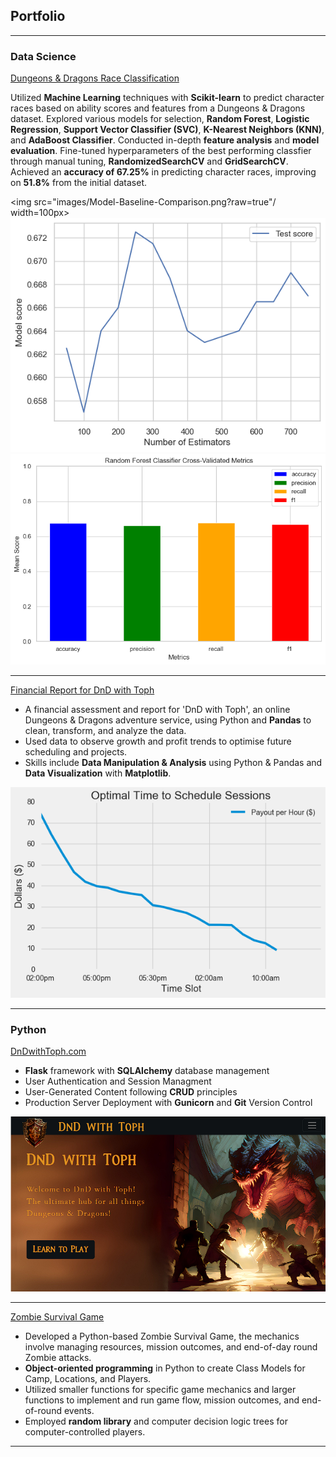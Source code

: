 ## Portfolio

---

### Data Science

[Dungeons & Dragons Race Classification](/dnd-race-classification.md)

Utilized **Machine Learning** techniques with **Scikit-learn** to predict character races based on ability scores and features from a Dungeons & Dragons dataset.
Explored various models for selection, **Random Forest**, **Logistic Regression**, **Support Vector Classifier (SVC)**, **K-Nearest Neighbors (KNN)**, and **AdaBoost Classifier**.
Conducted in-depth **feature analysis** and **model evaluation**.
Fine-tuned hyperparameters of the best performing classfier through manual tuning, **RandomizedSearchCV** and **GridSearchCV**.
Achieved an **accuracy of 67.25%** in predicting character races, improving on **51.8%** from the initial dataset.

<img src="images/Model-Baseline-Comparison.png?raw=true"/ width=100px>
<img src="images/RF-N-Estimators.png?raw=true"/>
<img src="images/RF-CV-Metrics.png?raw=true"/>

---
[Financial Report for DnD with Toph](/financial_analysis.md)
* A financial assessment and report for 'DnD with Toph', an online Dungeons & Dragons adventure service, using Python and **Pandas** to clean, transform, and analyze the data.
* Used data to observe growth and profit trends to optimise future scheduling and projects.
* Skills include **Data Manipulation & Analysis** using Python & Pandas and **Data Visualization** with **Matplotlib**.

<img src="images/OptimalTimeslot.png?raw=true"/>

---

### Python

[DnDwithToph.com](https://dev.dndwithtoph.com/)
* **Flask** framework with **SQLAlchemy** database management
* User Authentication and Session Managment
* User-Generated Content following **CRUD** principles
* Production Server Deployment with **Gunicorn** and **Git** Version Control
  
<img src="images/PortfolioDnD.png?raw=true"/>

---
[Zombie Survival Game](/zombie-survival.md/)
* Developed a Python-based Zombie Survival Game, the mechanics involve managing resources, mission outcomes, and end-of-day round Zombie attacks.
* **Object-oriented programming** in Python to create Class Models for Camp, Locations, and Players.
* Utilized smaller functions for specific game mechanics and larger functions to implement and run game flow, mission outcomes, and end-of-round events.
* Employed **random library** and computer decision logic trees for computer-controlled players.

---
